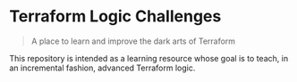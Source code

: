 # Terraform Logic Challenges
> A place to learn and improve the dark arts of Terraform

This repository is intended as a learning resource whose goal is to teach, in an incremental fashion, advanced Terraform logic.
